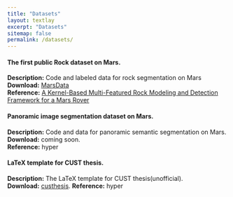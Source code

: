 ```yaml
---
title: "Datasets"
layout: textlay
excerpt: "Datasets"
sitemap: false
permalink: /datasets/
---
```


#### The first public Rock dataset on Mars.

<b>Description:</b> Code and labeled data for rock segmentation on Mars  
<b>Download:</b> [MarsData](https://github.com/CVIR-Lab/MarsData)   
<b>Reference:</b>   [A Kernel-Based Multi-Featured Rock Modeling and Detection Framework for a Mars Rover](https://doi.org/10.1109/TNNLS.2021.3131206)

#### Panoramic image segmentation dataset on Mars.

<b>Description:</b> Code and data for panoramic semantic segmentation on Mars.  
<b>Download:</b> coming soon.  
<b>Reference:</b>  hyper

#### LaTeX template for CUST thesis.

<b>Description:</b> The LaTeX template for CUST thesis(unofficial).  
<b>Download:</b> [custhesis](https://github.com/CVIR-Lab/LaTeX-template-for-CUST-thesis).
<b>Reference:</b>  hyper